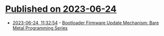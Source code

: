 # [Published on 2023-06-24](index.md)

* [2023-06-24, 11:32:54](https://lobste.rs/s/f40mpj/bootloader_firmware_update_mechanism) - [Bootloader Firmware Update Mechanism: Bare Metal Programming Series](https://youtu.be/_hd6FITV_Hw)
